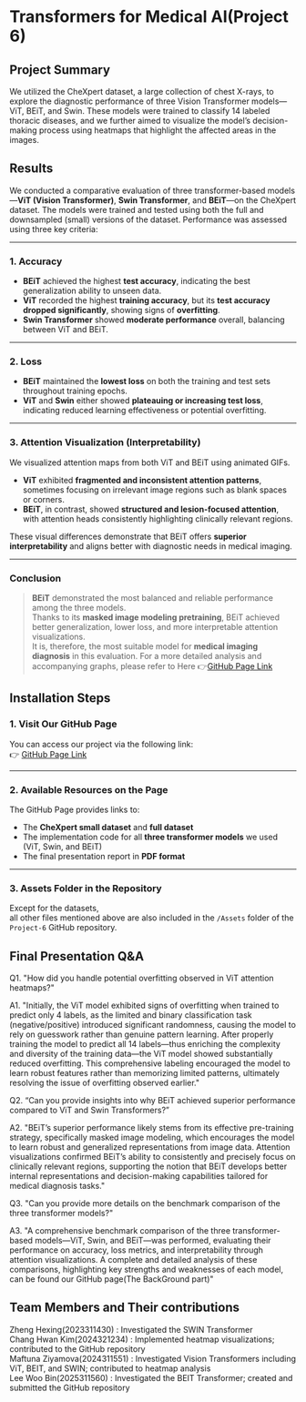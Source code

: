 # Transformers for Medical AI(Project 6)


## Project Summary
We utilized the CheXpert dataset, a large collection of chest X-rays, to explore the diagnostic performance of three Vision Transformer models—ViT, BEiT, and Swin. These models were trained to classify 14 labeled thoracic diseases, and we further aimed to visualize the model’s decision-making process using heatmaps that highlight the affected areas in the images.


## Results

We conducted a comparative evaluation of three transformer-based models—**ViT (Vision Transformer)**, **Swin Transformer**, and **BEiT**—on the CheXpert dataset. The models were trained and tested using both the full and downsampled (small) versions of the dataset. Performance was assessed using three key criteria:

---

### 1. Accuracy

- **BEiT** achieved the highest **test accuracy**, indicating the best generalization ability to unseen data.
- **ViT** recorded the highest **training accuracy**, but its **test accuracy dropped significantly**, showing signs of **overfitting**.
- **Swin Transformer** showed **moderate performance** overall, balancing between ViT and BEiT.

---

### 2. Loss

- **BEiT** maintained the **lowest loss** on both the training and test sets throughout training epochs.
- **ViT** and **Swin** either showed **plateauing or increasing test loss**, indicating reduced learning effectiveness or potential overfitting.

---

### 3. Attention Visualization (Interpretability)

We visualized attention maps from both ViT and BEiT using animated GIFs.

- **ViT** exhibited **fragmented and inconsistent attention patterns**, sometimes focusing on irrelevant image regions such as blank spaces or corners.
- **BEiT**, in contrast, showed **structured and lesion-focused attention**, with attention heads consistently highlighting clinically relevant regions.

These visual differences demonstrate that BEiT offers **superior interpretability** and aligns better with diagnostic needs in medical imaging.

---

### Conclusion

> **BEiT** demonstrated the most balanced and reliable performance among the three models.  
> Thanks to its **masked image modeling pretraining**, BEiT achieved better generalization, lower loss, and more interpretable attention visualizations.  
> It is, therefore, the most suitable model for **medical imaging diagnosis** in this evaluation.
For a more detailed analysis and accompanying graphs, please refer to Here 👉[GitHub Page Link](https://leewoobin-ctrl.github.io/Project-6/)


## Installation Steps

### 1. Visit Our GitHub Page
You can access our project via the following link:  
👉 [GitHub Page Link](https://leewoobin-ctrl.github.io/Project-6/)

---

### 2. Available Resources on the Page

The GitHub Page provides links to:

- The **CheXpert small dataset** and **full dataset**
- The implementation code for all **three transformer models** we used (ViT, Swin, and BEiT)
- The final presentation report in **PDF format**

---

### 3. Assets Folder in the Repository

Except for the datasets,  
all other files mentioned above are also included in the `/Assets` folder of the `Project-6` GitHub repository.

## Final Presentation Q&A
Q1. "How did you handle potential overfitting observed in ViT attention heatmaps?" 

A1. "Initially, the ViT model exhibited signs of overfitting when trained to predict only 4 labels, as the limited and binary classification task (negative/positive) introduced significant randomness, causing the model to rely on guesswork rather than genuine pattern learning. After properly training the model to predict all 14 labels—thus enriching the complexity and diversity of the training data—the ViT model showed substantially reduced overfitting. This comprehensive labeling encouraged the model to learn robust features rather than memorizing limited patterns, ultimately resolving the issue of overfitting observed earlier." 

Q2. “Can you provide insights into why BEiT achieved superior performance compared to ViT and Swin Transformers?”  

A2. "BEiT’s superior performance likely stems from its effective pre-training strategy, specifically masked image modeling, which encourages the model to learn robust and generalized representations from image data. Attention visualizations confirmed BEiT’s ability to consistently and precisely focus on clinically relevant regions, supporting the notion that BEiT develops better internal representations and decision-making capabilities tailored for medical diagnosis tasks."   

Q3. "Can you provide more details on the benchmark comparison of the three transformer models?"  

A3. "A comprehensive benchmark comparison of the three transformer-based models—ViT, Swin, and BEiT—was performed, evaluating their performance on accuracy, loss metrics, and interpretability through attention visualizations. A complete and detailed analysis of these comparisons, highlighting key strengths and weaknesses of each model, can be found our GitHub page(The BackGround part)"  


## Team Members and Their contributions
Zheng Hexing(2023311430) : Investigated the SWIN Transformer  
Chang Hwan Kim(2024321234) : Implemented heatmap visualizations; contributed to the GitHub repository  
Maftuna Ziyamova(2024311551) : Investigated Vision Transformers including ViT, BEIT, and SWIN; contributed to heatmap analysis  
Lee Woo Bin(2025311560) : Investigated the BEIT Transformer; created and submitted the GitHub repository
